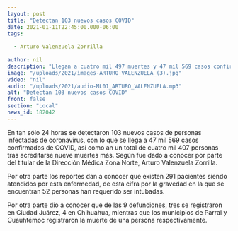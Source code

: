 ```yaml
---
layout: post
title: "Detectan 103 nuevos casos COVID"
date: 2021-01-11T22:45:00.000-06:00
tags:
  
  - Arturo Valenzuela Zorrilla
  
author: nil
description: "Llegan a cuatro mil 497 muertes y 47 mil 569 casos confirmados."
image: "/uploads/2021/images-ARTURO_VALENZUELA_(3).jpg"
video: "nil"
audio: "/uploads/2021/audio-ML01_ARTURO_VALENZUELA.mp3"
alt: "Detectan 103 nuevos casos COVID"
front: false
section: "Local"
news_id: 182042
---
```


En tan sólo 24 horas se detectaron 103 nuevos casos de personas infectadas de coronavirus, con lo que se llega a 47 mil 569 casos confirmados de COVID, así como an un total de cuatro mil 407 personas tras acreditarse nueve muertes más. Según fue dado a conocer por parte del titular de la Dirección Médica Zona Norte, Arturo Valenzuela Zorrilla.

Por otra parte los reportes dan a conocer que existen 291 pacientes siendo atendidos por esta enfermedad, de esta cifra por la gravedad en la que se encuentran 52 personas han requerido ser intubadas.

Por otra parte dio a conocer que de las 9 defunciones, tres se registraron en Ciudad Juárez, 4 en Chihuahua, mientras que los municipios de Parral y Cuauhtémoc registraron la muerte de una persona respectivamente.
